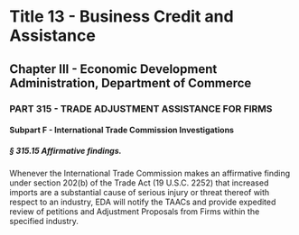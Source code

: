 
# Title 13 - Business Credit and Assistance
## Chapter III - Economic Development Administration, Department of Commerce
### PART 315 - TRADE ADJUSTMENT ASSISTANCE FOR FIRMS
#### Subpart F - International Trade Commission Investigations
##### § 315.15 Affirmative findings.

Whenever the International Trade Commission makes an affirmative finding under section 202(b) of the Trade Act (19 U.S.C. 2252) that increased imports are a substantial cause of serious injury or threat thereof with respect to an industry, EDA will notify the TAACs and provide expedited review of petitions and Adjustment Proposals from Firms within the specified industry.
